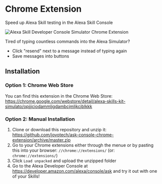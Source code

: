 # Chrome Extension

Speed up Alexa Skill testing in the Alexa Skill Console

![Alexa Skill Developer Console Simulator Chrome Extension](https://www.jovo.tech/img/github/ask-console-chrome-extension.gif)

Tired of typing countless commands into the Alexa Simulator?

* Click "resend" next to a message instead of typing again
* Save messages into buttons

## Installation

### Option 1: Chrome Web Store

You can find this extension in the Chrome Web Store: https://chrome.google.com/webstore/detail/alexa-skills-kit-simulato/opjjjciodammljgdambcjmljkcjblkkk

### Option 2: Manual Installation

1. Clone or download this repository and unzip it: https://github.com/jovotech/ask-console-chrome-extension/archive/master.zip
2. Go to your Chrome extensions either through the menue or by pasting this into your browser: `//chrome://extensions/` (or: `chrome://extensions/`)
3. Click `Load unpacked` and upload the unzipped folder
4. Go to the Alexa Developer Console at https://developer.amazon.com/alexa/console/ask and try it out with one of your Skills!

<!--[metadata]: {"description": "Use the Jovo Chrome extension to make testing with the Alexa Skill console easier.", "route": "chrome-extension" }-->